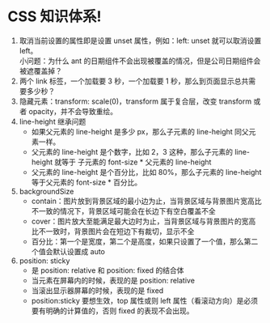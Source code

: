 # CSS 知识体系!

1. 取消当前设置的属性即是设置 unset 属性，例如：left: unset 就可以取消设置 left。<br /> 小问题：为什么 ant 的日期组件不会出现被覆盖的情况，但是公司日期组件会被遮覆盖掉？
2. 两个 link 标签，一个加载要 3 秒，一个加载要 1 秒，那么到页面显示总共需要多少秒？
3. 隐藏元素：transform: scale(0)，transform 属于复合层，改变 transform 或者 opacity，并不会导致重绘。
4. line-height 继承问题
   - 如果父元素的 line-height 是多少 px，那么子元素的 line-height 同父元素一样。
   - 父元素的 line-height 是个数字，比如 2，3 这种，那么子元素的 line-height 就等于 子元素的 font-size \* 父元素的 line-height
   - 父元素的 line-height 是个百分比，比如 80%，那么子元素的 line-height 等于父元素的 font-size \* 百分比。
5. backgroundSize
   - contain：图片放到背景区域的最小边为止，当背景区域与背景图片宽高比不一致的情况下，背景区域可能会在长边下有空白覆盖不全
   - cover：图片放大至能满足最大边时为止，当背景区域与背景图片的宽高比不一致时，背景图片会在短边下有裁切，显示不全
   - 百分比：第一个是宽度，第二个是高度，如果只设置了一个值，那么第二个值会默认设置成 auto
6. position: sticky
   - 是 position: relative 和 position: fixed 的结合体
   - 当元素在屏幕内的时候，表现的是 position: relative
   - 当滚出显示器屏幕的时候，表现的是 fixed
   - position:sticky 要想生效，top 属性或则 left 属性（看滚动方向）是必须要有明确的计算值的，否则 fixed 的表现不会出现。
